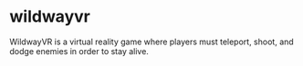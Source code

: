# wildwayvr

WildwayVR is a virtual reality game where players must teleport, shoot, and dodge enemies in order to stay alive.


